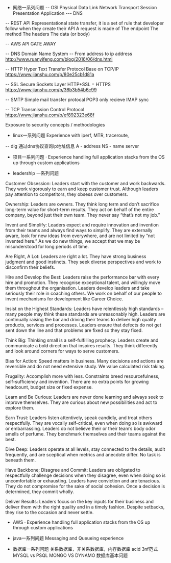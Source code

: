 - 网络一系列问题
-- OSI
Physical
Data Link
Network
Transport
Session
Presentation
Application --- DNS

-- REST API
Representational state transfer, it is a set of rule that developer follow when they create their API
A request is made of
The endpoint
The method
The headers
The data (or body)

-- AWS API GATE AWAY

-- DNS
Domain Name System -- From address to ip address
http://www.ruanyifeng.com/blog/2016/06/dns.html

-- HTTP
Hyper Text Transfer Protocol
Base on TCP/IP
https://www.jianshu.com/p/80e25cb1d81a

-- SSL
Secure Sockets Layer
HTTP+SSL = HTTPS
https://www.jianshu.com/p/36b3b54b6c99

-- SMTP
Simple mail transfer protocal
POP3 only recieve
IMAP sync

-- TCP
Transmission Control Protocol
https://www.jianshu.com/p/ef892323e68f


Exposure to security concepts / methodologies

- linux一系列问题
Experience with iperf, MTR, traceroute, 

-- dig
通过dns协议查询ip地址信息
A - address
NS - name server


- 项目一系列问题
· Experience handling full application stacks from the OS up through custom applications

- leadership 一系列问题

Customer Obsession: Leaders start with the customer and work backwards. They work vigorously to earn and keep customer trust. Although leaders pay attention to competitors, they obsess over customers.

Ownership: Leaders are owners. They think long term and don’t sacrifice long-term value for short-term results. They act on behalf of the entire company, beyond just their own team. They never say “that’s not my job.”

Invent and Simplify: Leaders expect and require innovation and invention from their teams and always find ways to simplify. They are externally aware, look for new ideas from everywhere, and are not limited by “not invented here.” As we do new things, we accept that we may be misunderstood for long periods of time.

Are Right, A Lot: Leaders are right a lot. They have strong business judgment and good instincts. They seek diverse perspectives and work to disconfirm their beliefs.

Hire and Develop the Best: Leaders raise the performance bar with every hire and promotion. They recognise exceptional talent, and willingly move them throughout the organisation. Leaders develop leaders and take seriously their role in coaching others. We work on behalf of our people to invent mechanisms for development like Career Choice.

Insist on the Highest Standards: Leaders have relentlessly high standards – many people may think these standards are unreasonably high. Leaders are continually raising the bar and driving their teams to deliver high quality products, services and processes. Leaders ensure that defects do not get sent down the line and that problems are fixed so they stay fixed.

Think Big: Thinking small is a self-fulfilling prophecy. Leaders create and communicate a bold direction that inspires results. They think differently and look around corners for ways to serve customers.

Bias for Action: Speed matters in business. Many decisions and actions are reversible and do not need extensive study. We value calculated risk taking.

Frugality: Accomplish more with less. Constraints breed resourcefulness, self-sufficiency and invention. There are no extra points for growing headcount, budget size or fixed expense.

Learn and Be Curious: Leaders are never done learning and always seek to improve themselves. They are curious about new possibilities and act to explore them.

Earn Trust: Leaders listen attentively, speak candidly, and treat others respectfully. They are vocally self-critical, even when doing so is awkward or embarrassing. Leaders do not believe their or their team’s body odor smells of perfume. They benchmark themselves and their teams against the best.

Dive Deep: Leaders operate at all levels, stay connected to the details, audit frequently, and are sceptical when metrics and anecdote differ. No task is beneath them.

Have Backbone; Disagree and Commit: Leaders are obligated to respectfully challenge decisions when they disagree, even when doing so is uncomfortable or exhausting. Leaders have conviction and are tenacious. They do not compromise for the sake of social cohesion. Once a decision is determined, they commit wholly.

Deliver Results: Leaders focus on the key inputs for their business and deliver them with the right quality and in a timely fashion. Despite setbacks, they rise to the occasion and never settle.

- AWS
· Experience handling full application stacks from the OS up through custom applications


- java一系列问题
Messaging and Queueing experience


- 数据库一系列问题
关系数据库，非关系数据库，内存数据库
acid
3nf范式
MYSQL vs PSQL
MONGO VS DYNAMO
数据库基本问题
